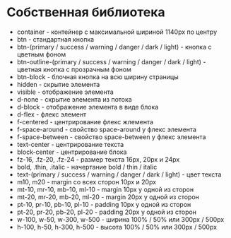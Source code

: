 # Собственная библиотека
+ container - контейнер с максимальной шириной 1140px по центру
+ btn - стандартная кнопка
+ btn-(primary / success / warning / danger / dark / light) - кнопка с цветным фоном
+ btn-outline-(primary / success / warning / danger / dark / light) - цветная кнопка с прозрачным фоном
+ btn-block - блочная кнопка на всю ширину страницы
+ hidden - скрытие элемента
+ visible - отображение элемента 
+ d-none - скрытие элемента из потока
+ d-block - отображение элемента в виде блока
+ d-flex - флекс элемент
+ f-centered - центрирование флекс жлемента
+ f-space-around - свойство space-around у флекс элемента
+ f-space-between  - свойство space-between у флекс элемента
+ text-center - центрирование текста
+ block-center - центрирование блока
+ fz-16, .fz-20, .fz-24 - размер текста 16px, 20px и 24px
+ bold, .thin, .italic - начертание bold / thin / italic
+ text-(primary / success / warning / danger / dark / light) - цвет текста
+ m10, m20 - margin со всех сторон 10px и 20px
+ mt-10, mr-10, mb-10, ml-10 - margin 10px у одной из сторон
+ mt-20, mr-20, mb-20, ml-20 - margin 20px у одной из сторон
+ pt-10, pr-10, pb-10, pl-10 - padding 10px у одной из сторон
+ pt-20, pr-20, pb-20, pl-20 - padding 20px у одной из сторон
+ w-100, w-50, w-300, w-500 - ширина 100% / 50% или 300px / 500px
+ h-100, h-50, h-300, h-500 - высота 100% / 50% или 300px / 500px